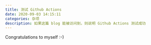 ```yaml
---
title: 测试 Github Actions
date: 2020-09-03 14:15:11
categories: 杂项
description: 如果这篇 blog 能被访问到，则说明 Github Actions 测试成功
---
```


Congratulations to myself :-)